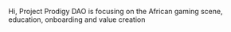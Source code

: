 Hi, Project Prodigy DAO is focusing on the African gaming scene, education, onboarding and value creation 

<!---
MDP-Prodigy/MDP-Prodigy is a ✨ special ✨ repository because its `README.md` (this file) appears on your GitHub profile.
You can click the Preview link to take a look at your changes.
--->

